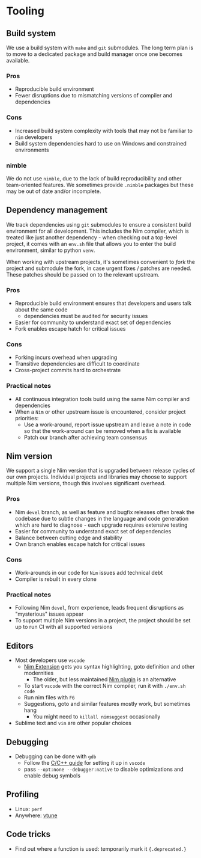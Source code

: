 # Tooling

<!-- toc -->

## Build system

We use a build system with `make` and `git` submodules. The long term plan is to move to a dedicated package and build manager once one becomes available.

### Pros

* Reproducible build environment
* Fewer disruptions due to mismatching versions of compiler and dependencies

### Cons

* Increased build system complexity with tools that may not be familiar to `nim` developers
* Build system dependencies hard to use on Windows and constrained environments

### nimble

We do not use `nimble`, due to the lack of build reproducibility and other team-oriented features. We sometimes provide `.nimble` packages but these may be out of date and/or incomplete.

## Dependency management

We track dependencies using `git` submodules to ensure a consistent build environment for all development. This includes the Nim compiler, which is treated like just another dependency - when checking out a top-level project, it comes with an `env.sh` file that allows you to enter the build environment, similar to python `venv`.

When working with upstream projects, it's sometimes convenient to _fork_ the project and submodule the fork, in case urgent fixes / patches are needed. These patches should be passed on to the relevant upstream.

### Pros

* Reproducible build environment ensures that developers and users talk about the same code
    * dependencies must be audited for security issues
* Easier for community to understand exact set of dependencies
* Fork enables escape hatch for critical issues

### Cons

* Forking incurs overhead when upgrading
* Transitive dependencies are difficult to coordinate
* Cross-project commits hard to orchestrate

### Practical notes

* All continuous integration tools build using the same Nim compiler and dependencies
* When a `Nim` or other upstream issue is encountered, consider project priorities:
  * Use a work-around, report issue upstream and leave a note in code so that the work-around can be removed when a fix is available
  * Patch our branch after achieving team consensus

## Nim version

We support a single Nim version that is upgraded between release cycles of our own projects. Individual projects and libraries may choose to support multiple Nim versions, though this involves significant overhead.

### Pros

* Nim `devel` branch, as well as feature and bugfix releases often break the codebase due to subtle changes in the language and code generation which are hard to diagnose - each upgrade requires extensive testing
* Easier for community to understand exact set of dependencies
* Balance between cutting edge and stability
* Own branch enables escape hatch for critical issues

### Cons

* Work-arounds in our code for `Nim` issues add technical debt
* Compiler is rebuilt in every clone

### Practical notes

* Following Nim `devel`, from experience, leads frequent disruptions as "mysterious" issues appear
* To support multiple Nim versions in a project, the project should be set up to run CI with all supported versions

## Editors

* Most developers use `vscode`
  * [Nim Extension](https://marketplace.visualstudio.com/items?itemName=nimsaem.nimvscode) gets you syntax highlighting, goto definition and other modernities
    * The older, but less maintained [Nim plugin](https://marketplace.visualstudio.com/items?itemName=kosz78.nim) is an alternative
  * To start `vscode` with the correct Nim compiler, run it with `./env.sh code`
  * Run nim files with `F6`
  * Suggestions, goto and similar features mostly work, but sometimes hang
    * You might need to `killall nimsuggest` occasionally
* Sublime text and `vim` are other popular choices

## Debugging

* Debugging can be done with `gdb`
  * Follow the [C/C++ guide](https://code.visualstudio.com/docs/cpp/config-linux) for setting it up in `vscode`
  * pass `--opt:none --debugger:native` to disable optimizations and enable debug symbols

## Profiling

* Linux: `perf`
* Anywhere: [vtune](https://software.intel.com/content/www/us/en/develop/tools/oneapi/components/vtune-profiler.html)

## Code tricks

* Find out where a function is used: temporarily mark it `{.deprecated.}`
